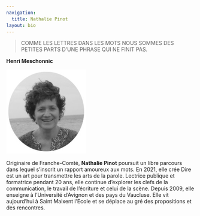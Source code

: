```yaml
---
navigation:
  title: Nathalie Pinot
layout: bio
---
```

> COMME LES LETTRES DANS LES MOTS 
> NOUS SOMMES DES PETITES 
> PARTS D’UNE PHRASE QUI NE FINIT PAS.  

**Henri Meschonnic**

<div class="pt-5"></div>

![Nathalie Pinot](/img/bio_nathalie_pinot_circle.jpg)


Originaire de Franche-Comté, **Nathalie Pinot** poursuit un libre parcours dans lequel s’inscrit un rapport amoureux aux mots. En 2021, elle crée Dire est un art pour transmettre les arts de la parole. Lectrice publique et formatrice pendant 20 ans, elle continue d’explorer les clefs de la communication, le travail de l’écriture et celui de la scène. Depuis 2009, elle enseigne à l’Université d’Avignon et des pays du Vaucluse. Elle vit aujourd’hui à Saint Maixent l’Ecole et se déplace au gré des propositions et des rencontres.




